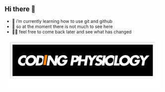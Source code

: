 ## Hi there 👋

- 🌱 i’m currently learning how to use git and github
- 👀 so at the moment there is not much to see here 
- 🫶🏻 feel free to come back later and see what has changed

<img src="https://github.com/sebsepp/sebsepp/blob/main/logo.svg" alt="logo" width="1000">

<!--
**sebsepp/sebsepp** is a ✨ _special_ ✨ repository because its `README.md` (this file) appears on your GitHub profile.

Here are some ideas to get you started:

- 🔭 I’m currently working on ...
- 👯 I’m looking to collaborate on ...
- 🤔 I’m looking for help with ...
- 💬 Ask me about ...
- 📫 How to reach me: ...
- 😄 Pronouns: ...
- ⚡ Fun fact: ...
-->

